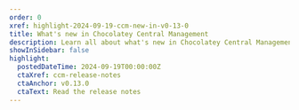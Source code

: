 ```yaml
---
order: 0
xref: highlight-2024-09-19-ccm-new-in-v0-13-0
title: What's new in Chocolatey Central Management
description: Learn all about what's new in Chocolatey Central Management v0.13.0, including an uplift of the framework to .NET 8.0.
showInSidebar: false
highlight:
  postedDateTime: 2024-09-19T00:00:00Z
  ctaXref: ccm-release-notes
  ctaAnchor: v0.13.0
  ctaText: Read the release notes
---
```

